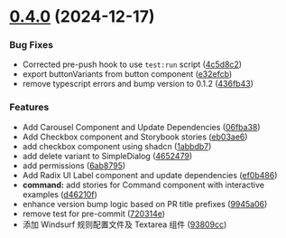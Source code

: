 # [0.4.0](https://github.com/ycc-im/ui-components/compare/v0.3.0...v0.4.0) (2024-12-17)


### Bug Fixes

* Corrected pre-push hook to use `test:run` script ([4c5d8c2](https://github.com/ycc-im/ui-components/commit/4c5d8c2fe0d588f8c2d2c3413e8564c6cdea9fe2))
* export buttonVariants from button component ([e32efcb](https://github.com/ycc-im/ui-components/commit/e32efcbd3c2ff6dc142d8af22f2a7697f6c066dd))
* remove typescript errors and bump version to 0.1.2 ([436fb43](https://github.com/ycc-im/ui-components/commit/436fb4376b77a8b78b185ce84f2b5fd61a4594be))


### Features

* Add Carousel Component and Update Dependencies ([06fba38](https://github.com/ycc-im/ui-components/commit/06fba38d388934272afa21f435d541f6060d90ac))
* Add Checkbox component and Storybook stories ([eb03ae6](https://github.com/ycc-im/ui-components/commit/eb03ae62c7187975e741528774854150011eb9b3))
* add checkbox component using shadcn ([1abbdb7](https://github.com/ycc-im/ui-components/commit/1abbdb7d7f156eb2f6f9fc3e72be3ee100599384))
* add delete variant to SimpleDialog ([4652479](https://github.com/ycc-im/ui-components/commit/4652479e50504552b60cadc46efac378f3547a57))
* add permissions ([6ab8795](https://github.com/ycc-im/ui-components/commit/6ab87950f9bd91e9fdb000035f3466145e4ea156))
* Add Radix UI Label component and update dependencies ([ef0b486](https://github.com/ycc-im/ui-components/commit/ef0b4865825f36458aa8ec7159115fa2b5411d7a))
* **command:** add stories for Command component with interactive examples ([d46210f](https://github.com/ycc-im/ui-components/commit/d46210fe739bdbdc7ae02e9f5cacaa6db7a9eb1b))
* enhance version bump logic based on PR title prefixes ([9945a06](https://github.com/ycc-im/ui-components/commit/9945a062f7a1b988ac42c23f1187e39b95b141e1))
* remove test for pre-commit ([720314e](https://github.com/ycc-im/ui-components/commit/720314e73fc4bc8ab47b7f8915afa5ecdd1cef21))
* 添加 Windsurf 规则配置文件及 Textarea 组件 ([93809cc](https://github.com/ycc-im/ui-components/commit/93809cc12ebbcc7118fc4957d3c6a41701ab5e7b))



